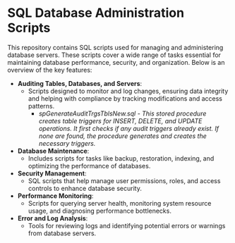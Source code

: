 # SQL Database Administration Scripts

This repository contains SQL scripts used for managing and administering database servers. These scripts cover a wide range of tasks essential for maintaining database performance, security, and organization. Below is an overview of the key features:

- **Auditing Tables, Databases, and Servers**:
    - Scripts designed to monitor and log changes, ensuring data integrity and helping with compliance by tracking modifications and access patterns.
        - *spGenerateAuditTrgsTblsNew.sql - This stored procedure creates table triggers for INSERT, DELETE, and UPDATE operations. It first checks if any audit triggers already exist. If none are found, the procedure generates and creates the necessary triggers.*
- **Database Maintenance**:
    - Includes scripts for tasks like backup, restoration, indexing, and optimizing the performance of databases.
- **Security Management**:
    - SQL scripts that help manage user permissions, roles, and access controls to enhance database security.
- **Performance Monitoring**:
    - Scripts for querying server health, monitoring system resource usage, and diagnosing performance bottlenecks.
- **Error and Log Analysis**:
    - Tools for reviewing logs and identifying potential errors or warnings from database servers.

